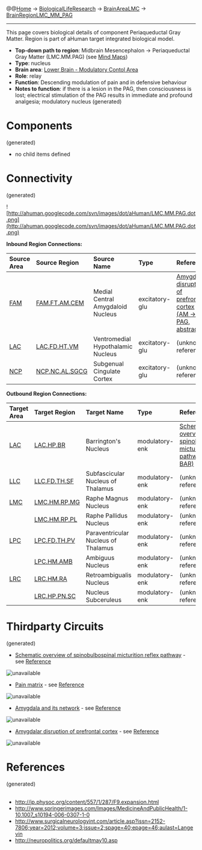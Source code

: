 @@[Home](Home.md) -> [BiologicalLifeResearch](BiologicalLifeResearch.md) -> [BrainAreaLMC](BrainAreaLMC.md) -> [BrainRegionLMC\_MM\_PAG](BrainRegionLMC_MM_PAG.md)

---


This page covers biological details of component Periaqueductal Gray Matter.
Region is part of aHuman target integrated biological model.

  * **Top-down path to region**: Midbrain Mesencephalon -> Periaqueductal Gray Matter (LMC.MM.PAG) (see [Mind Maps](OverallMindMaps.md))
  * **Type**: nucleus
  * **Brain area**: [Lower Brain - Modulatory Contol Area](BrainAreaLMC.md)
  * **Role**: relay
  * **Function**: Descending modulation of pain and in defensive behaviour
  * **Notes to function**: if there is a lesion in the PAG, then consciousness is lost; electrical stimulation of the PAG results in immediate and profound analgesia; modulatory nucleus
(generated)
# Components #
(generated)


  * no child items defined

# Connectivity #
(generated)


![http://ahuman.googlecode.com/svn/images/dot/aHuman/LMC.MM.PAG.dot.png](http://ahuman.googlecode.com/svn/images/dot/aHuman/LMC.MM.PAG.dot.png)

**Inbound Region Connections:**

| **Source Area** | **Source Region** | **Source Name** | **Type** | **Reference** |
|:----------------|:------------------|:----------------|:---------|:--------------|
| [FAM](BrainAreaFAM.md) | [FAM.FT.AM.CEM](BrainRegionFAM_FT_AM_CEM.md) | Medial Central Amygdaloid Nucleus | excitatory-glu | [Amygdalar disruption of prefrontal cortex (AM -> PAG, abstract)](http://neuropolitics.org/defaultmay10.asp) |
| [LAC](BrainAreaLAC.md) | [LAC.FD.HT.VM](BrainRegionLAC_FD_HT_VM.md) | Ventromedial Hypothalamic Nucleus | excitatory-glu | (unknown reference) |
| [NCP](BrainAreaNCP.md) | [NCP.NC.AL.SGCG](BrainRegionNCP_NC_AL_SGCG.md) | Subgenual Cingulate Cortex | excitatory-glu | (unknown reference) |

**Outbound Region Connections:**

| **Target Area** | **Target Region** | **Target Name** | **Type** | **Reference** |
|:----------------|:------------------|:----------------|:---------|:--------------|
| [LAC](BrainAreaLAC.md) | [LAC.HP.BR](BrainRegionLAC_HP_BR.md) | Barrington's Nucleus | modulatory-enk | [Schematic overview of spinobulbospinal micturition reflex pathway (PAG -> BAR)](http://jp.physoc.org/content/557/1/287/F9.expansion.html) |
| [LLC](BrainAreaLLC.md) | [LLC.FD.TH.SF](BrainRegionLLC_FD_TH_SF.md) | Subfascicular Nucleus of Thalamus | modulatory-enk | (unknown reference) |
| [LMC](BrainAreaLMC.md) | [LMC.HM.RP.MG](BrainRegionLMC_HM_RP_MG.md) | Raphe Magnus Nucleus | modulatory-enk | (unknown reference) |
|                 | [LMC.HM.RP.PL](BrainRegionLMC_HM_RP_PL.md) | Raphe Pallidus Nucleus | modulatory-enk | (unknown reference) |
| [LPC](BrainAreaLPC.md) | [LPC.FD.TH.PV](BrainRegionLPC_FD_TH_PV.md) | Paraventricular Nucleus of Thalamus | modulatory-enk | (unknown reference) |
|                 | [LPC.HM.AMB](BrainRegionLPC_HM_AMB.md) | Ambiguus Nucleus | modulatory-enk | (unknown reference) |
| [LRC](BrainAreaLRC.md) | [LRC.HM.RA](BrainRegionLRC_HM_RA.md) | Retroambigualis Nucleus | modulatory-enk | (unknown reference) |
|                 | [LRC.HP.PN.SC](BrainRegionLRC_HP_PN_SC.md) | Nucleus Subceruleus | modulatory-enk | (unknown reference) |

# Thirdparty Circuits #
(generated)

  * [Schematic overview of spinobulbospinal micturition reflex pathway](http://jp.physoc.org/content/557/1/287/F9.large.jpg) - see [Reference](http://jp.physoc.org/content/557/1/287/F9.expansion.html)

<img src='http://jp.physoc.org/content/557/1/287/F9.large.jpg' alt='unavailable'>

<ul><li><a href='http://www.springerimages.com/img/Images/Springer/JOU=10194/VOL=2006.7/ISU=4/ART=2006_307/MediaObjects/MEDIUM_10194_2006_Article_307_Fig1.jpg'>Pain matrix</a> - see <a href='http://www.springerimages.com/Images/MedicineAndPublicHealth/1-10.1007_s10194-006-0307-1-0'>Reference</a></li></ul>

<img src='http://www.springerimages.com/img/Images/Springer/JOU=10194/VOL=2006.7/ISU=4/ART=2006_307/MediaObjects/MEDIUM_10194_2006_Article_307_Fig1.jpg' alt='unavailable'>

<ul><li><a href='http://www.surgicalneurologyint.com/articles/2012/3/2/images/SurgNeurolInt_2012_3_2_40_91609_u1.jpg'>Amygdala and its network</a> - see <a href='http://www.surgicalneurologyint.com/article.asp?issn=2152-7806;year=2012;volume=3;issue=2;spage=40;epage=46;aulast=Langevin'>Reference</a></li></ul>

<img src='http://www.surgicalneurologyint.com/articles/2012/3/2/images/SurgNeurolInt_2012_3_2_40_91609_u1.jpg' alt='unavailable'>

<ul><li><a href='http://neuropolitics.org/connect-amygdala.jpg'>Amygdalar disruption of prefrontal cortex</a> - see <a href='http://neuropolitics.org/defaultmay10.asp'>Reference</a></li></ul>

<img src='http://neuropolitics.org/connect-amygdala.jpg' alt='unavailable'>


<h1>References</h1>
(generated)<br>
<br>
<ul><li><a href='http://jp.physoc.org/content/557/1/287/F9.expansion.html'>http://jp.physoc.org/content/557/1/287/F9.expansion.html</a>
</li><li><a href='http://www.springerimages.com/Images/MedicineAndPublicHealth/1-10.1007_s10194-006-0307-1-0'>http://www.springerimages.com/Images/MedicineAndPublicHealth/1-10.1007_s10194-006-0307-1-0</a>
</li><li><a href='http://www.surgicalneurologyint.com/article.asp?issn=2152-7806;year=2012;volume=3;issue=2;spage=40;epage=46;aulast=Langevin'>http://www.surgicalneurologyint.com/article.asp?issn=2152-7806;year=2012;volume=3;issue=2;spage=40;epage=46;aulast=Langevin</a>
</li><li><a href='http://neuropolitics.org/defaultmay10.asp'>http://neuropolitics.org/defaultmay10.asp</a></li></ul>
